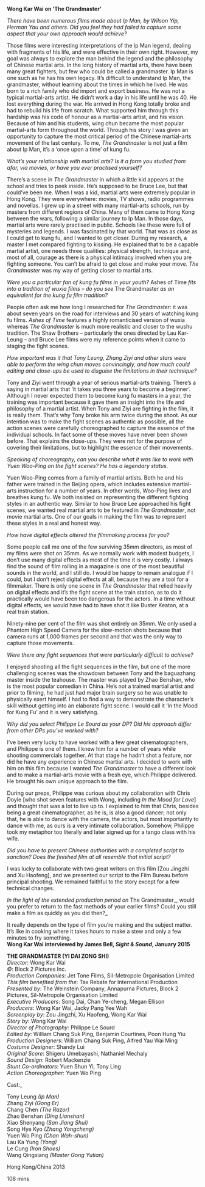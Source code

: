 **Wong Kar Wai on ‘The Grandmaster’**

_There have been numerous films made about Ip Man, by Wilson Yip, Herman Yau and others. Did you feel they had failed to capture some aspect that your own approach would achieve?_

Those films were interesting interpretations of the Ip Man legend, dealing with fragments of his life, and were effective in their own right. However, my goal was always to explore the man behind the legend and the philosophy of Chinese martial arts. In the long history of martial arts, there have been many great fighters, but few who could be called a grandmaster. Ip Man is one such as he has his own legacy. It’s difficult to understand Ip Man, the grandmaster, without learning about the times in which he lived. He was born to a rich family who did import and export business. He was not a typical martial-arts artist. He didn’t work a day in his life until he was 40. He lost everything during the war. He arrived in Hong Kong totally broke and had to rebuild his life from scratch. What supported him through this hardship was his code of honour as a martial-arts artist, and his vision. Because of him and his students, wing chun became the most popular martial-arts form throughout the world. Through his story I was given an opportunity to capture the most critical period of the Chinese martial-arts movement of the last century. To me,  _The Grandmaster_ is not just a film about Ip Man, it’s a ‘once upon a time’ of kung fu.

_What’s your relationship with martial arts? Is it a form you studied from afar, via movies, or have you ever practised yourself?_

There’s a scene in _The Grandmaster_ in which a little kid appears at the school and tries to peek inside. He’s supposed to be Bruce Lee, but that could’ve been me. When I was a kid, martial arts were extremely popular in Hong Kong. They were everywhere: movies, TV shows, radio programmes and novellas. I grew up in a street with many martial-arts schools, run by masters from different regions of China. Many of them came to Hong Kong between the wars, following a similar journey to Ip Man. In those days, martial arts were rarely practised in public. Schools like these were full of mysteries and legends. I was fascinated by that world. That was as close as I could get to kung fu, and I wanted to get closer. During my research, a master I met compared fighting to kissing. He explained that to be a capable martial artist, one needs three qualities: physical strength, technique and, most of all, courage as there is a physical intimacy involved when you are fighting someone. You can’t be afraid to get close and make your move. _The Grandmaster_ was my way of getting closer to martial arts.

_Were you a particular fan of kung fu films in your youth?_ Ashes of Time _fits into a tradition of wuxia films – do you see_ The Grandmaster _as an equivalent for the kung fu film tradition?_

People often ask me how long I researched for _The Grandmaster_: it was about seven years on the road for interviews and 30 years of watching kung fu films. _Ashes of Time_ features a highly romanticised version of wuxia whereas _The Grandmaster_ is much more realistic and closer to the wushu tradition. The Shaw Brothers – particularly the ones directed by Lau Kar-Leung – and Bruce Lee films were my reference points when it came to staging the fight scenes.

_How important was it that Tony Leung, Zhang Ziyi and other stars were able to perform the wing chun moves convincingly, and how much could editing and close-ups be used to disguise the limitations in their technique?_

Tony and Ziyi went through a year of serious martial-arts training. There’s a saying in martial arts that ‘it takes you three years to become a beginner’. Although I never expected them to become kung fu masters in a year, the training was important because it gave them an insight into the life and philosophy of a martial artist. When Tony and Ziyi are fighting in the film, it is really them. That’s why Tony broke his arm twice during the shoot. As our intention was to make the fight scenes as authentic as possible, all the action scenes were carefully choreographed to capture the essence of the individual schools. In fact some of these moves have never been shown before. That explains the close-ups. They were not for the purpose of covering their limitations, but to highlight the essence of their movements.

_Speaking of choreography, can you describe what it was like to work with Yuen Woo-Ping on the fight scenes? He has a legendary status._

Yuen Woo-Ping comes from a family of martial artists. Both he and his father were trained in the Beijing opera, which includes extensive martial-arts instruction for a number of years. In other words, Woo-Ping lives and breathes kung fu. We both insisted on representing the different fighting styles in an authentic way. Similar to how Bruce Lee approached his fight scenes, we wanted real martial arts to be featured in  _The Grandmaster_, not movie martial arts. One of our goals in making the film was to represent these styles in a real and honest way.

_How have digital effects altered the filmmaking process for you?_

Some people call me one of the few surviving 35mm directors, as most of my films were shot on 35mm. As we normally work with modest budgets, I don’t use many digital effects as most of the time it is very costly. I always find the sound of film rolling in a magazine is one of the most beautiful sounds in the world, and I still do. I would be happy to remain analogue if I could, but I don’t reject digital effects at all, because they are a tool for a filmmaker. There is only one scene in _The Grandmaster_ that relied heavily on digital effects and it’s the fight scene at the train station, as to do it practically would have been too dangerous for the actors. In a time without digital effects, we would have had to have shot it like Buster Keaton, at a real train station.

Ninety-nine per cent of the film was shot entirely on 35mm. We only used a Phantom High Speed Camera for the slow-motion shots because that camera runs at 1,000 frames per second and that was the only way to capture those movements.

_Were there any fight sequences that were particularly difficult to achieve?_

I enjoyed shooting all the fight sequences in the film, but one of the more challenging scenes was the showdown between Tony and the baguazhang master inside the teahouse. The master was played by Zhao Benshan, who is the most popular comedian in China. He’s not a trained martial artist and prior to filming, he had just had major brain surgery so he was unable to physically exert himself. I had to find a way to demonstrate the character’s skill without getting into an elaborate fight scene. I would call it ‘In the Mood for Kung Fu’ and it is very satisfying.

_Why did you select Philippe Le Sourd as your DP? Did his approach differ from other DPs you’ve worked with?_

I’ve been very lucky to have worked with a few great cinematographers, and Philippe is one of them. I knew him for a number of years while shooting commercials together. At that stage he hadn’t shot a feature, nor did he have any experience in Chinese martial arts. I decided to work with him on this film because I wanted _The Grandmaster_ to have a different look and to make a martial-arts movie with a fresh eye, which Philippe delivered. He brought his own unique approach to the film.

During our preps, Philippe was curious about my collaboration with Chris Doyle [who shot seven features with Wong, including _In the Mood for Love_] and thought that was a lot to live up to. I explained to him that Chris, besides being a great cinematographer, as he is, is also a good dancer; not only that, he is able to dance with the camera, the actors, but most importantly to dance with me, as ours is a very intimate collaboration. Somehow, Philippe took my metaphor too literally and later signed up for a tango class with his wife.

_Did you have to present Chinese authorities with a completed script to sanction? Does the finished film at all resemble that initial script?_

I was lucky to collaborate with two great writers on this film [Zou Jingzhi and Xu Haofeng], and we presented our script to the Film Bureau before principal shooting. We remained faithful to the story except for a few technical changes.

_In the light of the extended production period on_ The Grandmaster_, would you prefer to return to the fast methods of your earlier films? Could you still make a film as quickly as you did then?_

It really depends on the type of film you’re making and the subject matter. It’s like in cooking where it takes hours to make a stew and only a few minutes to fry something.<br>
**Wong Kar Wai interviewed by James Bell, _Sight & Sound_, January 2015**<br>

**THE GRANDMASTER (YI DAI ZONG SHI)**<br>
_Director_: Wong Kar Wai  
_©_: Block 2 Pictures Inc.  
_Production Companies_: Jet Tone Films, Sil-Metropole Organisation Limited  
_This film benefited from the_: Tax Rebate for International Production  
_Presented by_: The Weinstein Company, Annapurna Pictures, Block 2 Pictures, Sil-Metropole Organisation Limited  
_Executive Producers_: Song Dai, Chan Ye-cheng, Megan Ellison  
_Producers_: Wong Kar Wai, Jacky Pang Yee Wah  
_Screenplay by_: Zou Jingzhi, Xu Haofeng, Wong Kar Wai  
_Story by_: Wong Kar Wai  
_Director of Photography_: Philippe Le Sourd  
_Edited by_: William Chang Suk Ping, Benjamin Courtines, Poon Hung Yiu  
_Production Designers_: William Chang Suk Ping,
Alfred Yau Wai Ming  
_Costume Designer_: Shandy Lui  
_Original Score_: Shigeru Umebayashi, Nathaniel Mechaly  
_Sound Design_: Robert Mackenzie  
_Stunt Co-ordinators_: Yuen Shun Yi, Tony Ling  
_Action Choreographer_: Yuen Wo Ping

Cast:_

Tony Leung _(Ip Man)_  
Zhang Ziyi _(Gong Er)_  
Chang Chen _(The Razor)_  
Zhao Benshan _(Ding Lianshan)_  
Xiao Shenyang _(San Jiang Shui)_  
Song Hye Kyo _(Zhang Yongcheng)_  
Yuen Wo Ping _(Chan Wah-shun)_  
Lau Ka Yung _(Yong)_  
Le Cung _(Iron Shoes)_  
Wang Qingxiang _(Master Gong Yutian)_

Hong Kong/China 2013

108 mins
<!--stackedit_data:
eyJoaXN0b3J5IjpbLTE4NjI2Njc3Ml19
-->